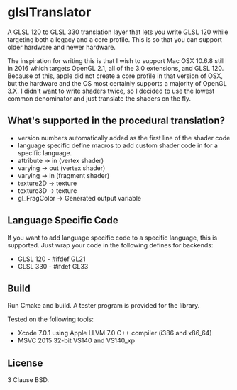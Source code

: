 # glslTranslator
A GLSL 120 to GLSL 330 translation layer that lets you write GLSL 120 while targeting both a legacy and a core profile. This is so that you can support older hardware and newer hardware.

The inspiration for writing this is that I wish to support Mac OSX 10.6.8 still in 2016 which targets OpenGL 2.1, all of the 3.0 extensions, and GLSL 120. Because of this, apple did not create a core profile in that version of OSX, but the hardware and the OS most certainly supports a majority of OpenGL 3.X. I didn't want to write shaders twice, so I decided to use the lowest common denominator and just translate the shaders on the fly.

## What's supported in the procedural translation?

* version numbers automatically added as the first line of the shader code
* language specific define macros to add custom shader code in for a specific language.
* attribute -> in (vertex shader)
* varying -> out (vertex shader)
* varying -> in (fragment shader)
* texture2D -> texture
* texture3D -> texture
* gl_FragColor -> Generated output variable

## Language Specific Code

If you want to add language specific code to a specific language, this is supported. Just wrap your code in the following defines for backends:

* GLSL 120 - #ifdef GL21
* GLSL 330 - #ifdef GL33

## Build

Run Cmake and build. A tester program is provided for the library.

Tested on the following tools:
- Xcode 7.0.1 using Apple LLVM 7.0 C++ compiler (i386 and x86_64)
- MSVC 2015 32-bit VS140 and VS140_xp

## License

3 Clause BSD.